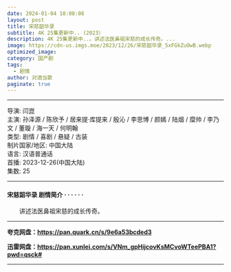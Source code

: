 ```yaml
---
date: 2024-01-04 18:08:08
layout: post
title: 宋慈韶华录
subtitle: 4K 25集更新中.. (2023）
description: 4K 25集更新中..。讲述法医鼻祖宋慈的成长传奇。...
image: https://cdn-us.imgs.moe/2023/12/26/宋慈韶华录_5xFGkZuOwB.webp
optimized_image: 
category: 国产剧
tags:
  - 剧情
author: 对酒当歌
paginate: true
---
```


---

导演: 闫崑  
主演: 孙泽源 / 陈欣予 / 居来提·库提来 / 殷沁 / 李思博 / 颜嫣 / 陆烟 / 糜帅 / 李乃文 / 董璇 / 海一天 / 何明翰  
类型: 剧情 / 喜剧 / 悬疑 / 古装  
制片国家/地区: 中国大陆  
语言: 汉语普通话  
首播: 2023-12-26(中国大陆)  
集数: 25  

---

#### 宋慈韶华录 剧情简介 · · · · · ·

　　讲述法医鼻祖宋慈的成长传奇。

---

**夸克网盘：<https://pan.quark.cn/s/9e6a53bcded3>**

**迅雷网盘：<https://pan.xunlei.com/s/VNm_gpHijcovKsMCvoWTeePBA1?pwd=qsck#>**

---
